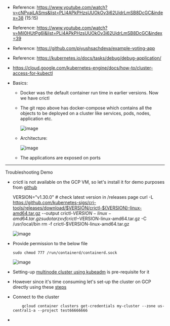 - Reference: https://www.youtube.com/watch?v=cNPyajLASms&list=PLl4APkPHzsUUOkOv3i62UidrLmSB8DcGC&index=38 (15:15)
- Reference: https://www.youtube.com/watch?v=Mil0HUtPg6I&list=PLl4APkPHzsUUOkOv3i62UidrLmSB8DcGC&index=39
- Reference: https://github.com/piyushsachdeva/example-voting-app
- Reference: https://kubernetes.io/docs/tasks/debug/debug-application/
- https://cloud.google.com/kubernetes-engine/docs/how-to/cluster-access-for-kubectl

- Basics:
  - Docker was the default container run time in earlier versions. Now we have crictl 

  - The git repo above has docker-compose which contains all the objects to be deployed on a cluster like services, pods, nodes, application etc.
  
     ![image](https://github.com/user-attachments/assets/28afd5a2-2f83-4963-94ec-23dce05db6e9)

  - Architecture:

      ![image](https://github.com/user-attachments/assets/82619438-90f4-4489-940f-98028a653b1b)

  - The applications are exposed on ports     

---------------------------------------
Troubleshooting Demo
- crictl is not available on the GCP VM, so let's install it for demo purposes from [github](https://github.com/kubernetes-sigs/cri-tools/blob/master/docs/crictl.md)

     VERSION="v1.30.0" # check latest version in /releases page
     curl -L https://github.com/kubernetes-sigs/cri-tools/releases/download/$VERSION/crictl-${VERSION}-linux-amd64.tar.gz --output crictl-${VERSION}-linux-amd64.tar.gz
     sudo tar zxvf crictl-$VERSION-linux-amd64.tar.gz -C /usr/local/bin
     rm -f crictl-$VERSION-linux-amd64.tar.gz

    ![image](https://github.com/user-attachments/assets/72087781-93d0-47c3-b78c-e25e341c44ee)

- Provide permission to the below file

      sudo chmod 777 /run/containerd/containerd.sock

    ![image](https://github.com/user-attachments/assets/ddbba4af-1551-41b9-b4d8-fa858f26459d)

- Setting-up [multinode cluster using kubeadm](https://github.com/Ajit1279/GCP_Learning/blob/main/Docker_K8S/K8S/concepts/241021_MultinodeCluster_Kubeadm.md) is pre-requisite for it

- However since it's time consuming let's set-up the cluster on GCP directly using these [steps](https://github.com/Ajit1279/GCP_Learning/blob/main/Docker_K8S/GKE_Test/Readme.md)

       
- Connect to the cluster

          gcloud container clusters get-credentials my-cluster --zone us-central1-a --project test66666666
     
-   
